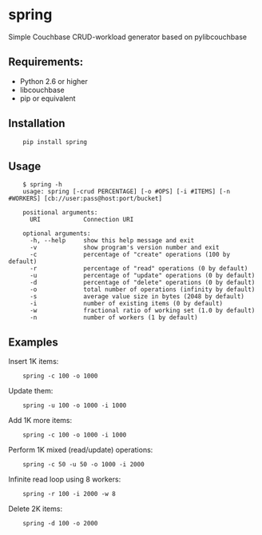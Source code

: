 spring
======

Simple Couchbase CRUD-workload generator based on pylibcouchbase

Requirements:
-------------

* Python 2.6 or higher
* libcouchbase
* pip or equivalent

Installation
------------

        pip install spring

Usage
-----

        $ spring -h
        usage: spring [-crud PERCENTAGE] [-o #OPS] [-i #ITEMS] [-n #WORKERS] [cb://user:pass@host:port/bucket]

        positional arguments:
          URI            Connection URI

        optional arguments:
          -h, --help     show this help message and exit
          -v             show program's version number and exit
          -c             percentage of "create" operations (100 by default)
          -r             percentage of "read" operations (0 by default)
          -u             percentage of "update" operations (0 by default)
          -d             percentage of "delete" operations (0 by default)
          -o             total number of operations (infinity by default)
          -s             average value size in bytes (2048 by default)
          -i             number of existing items (0 by default)
          -w             fractional ratio of working set (1.0 by default)
          -n             number of workers (1 by default)

Examples
--------

Insert 1K items:

        spring -c 100 -o 1000

Update them:

        spring -u 100 -o 1000 -i 1000

Add 1K more items:

        spring -c 100 -o 1000 -i 1000

Perform 1K mixed (read/update) operations:

        spring -c 50 -u 50 -o 1000 -i 2000

Infinite read loop using 8 workers:

        spring -r 100 -i 2000 -w 8

Delete 2K items:

        spring -d 100 -o 2000
